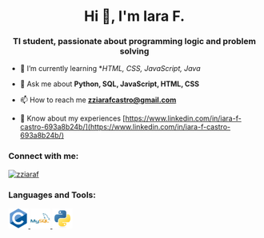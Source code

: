 <h1 align="center">Hi 👋, I'm Iara F.</h1>
<h3 align="center">TI student, passionate about programming logic and problem solving</h3>

- 🌱 I’m currently learning **HTML, CSS, JavaScript, Java*

- 💬 Ask me about **Python, SQL, JavaScript, HTML, CSS**

- 📫 How to reach me **zziarafcastro@gmail.com**

- 📄 Know about my experiences [https://www.linkedin.com/in/iara-f-castro-693a8b24b/](https://www.linkedin.com/in/iara-f-castro-693a8b24b/)

<h3 align="left">Connect with me:</h3>
<p align="left">
<a href="https://instagram.com/zziaraf" target="blank"><img align="center" src="https://raw.githubusercontent.com/rahuldkjain/github-profile-readme-generator/master/src/images/icons/Social/instagram.svg" alt="zziaraf" height="30" width="40" /></a>
</p>

<h3 align="left">Languages and Tools:</h3>
<p align="left"> <a href="https://www.cprogramming.com/" target="_blank" rel="noreferrer"> <img src="https://raw.githubusercontent.com/devicons/devicon/master/icons/c/c-original.svg" alt="c" width="40" height="40"/> </a> <a href="https://www.mysql.com/" target="_blank" rel="noreferrer"> <img src="https://raw.githubusercontent.com/devicons/devicon/master/icons/mysql/mysql-original-wordmark.svg" alt="mysql" width="40" height="40"/> </a> <a href="https://www.python.org" target="_blank" rel="noreferrer"> <img src="https://raw.githubusercontent.com/devicons/devicon/master/icons/python/python-original.svg" alt="python" width="40" height="40"/> </a> </p>
